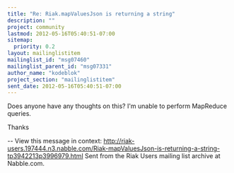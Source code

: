 ```yaml
---
title: "Re: Riak.mapValuesJson is returning a string"
description: ""
project: community
lastmod: 2012-05-16T05:40:51-07:00
sitemap:
  priority: 0.2
layout: mailinglistitem
mailinglist_id: "msg07460"
mailinglist_parent_id: "msg07331"
author_name: "kodeblok"
project_section: "mailinglistitem"
sent_date: 2012-05-16T05:40:51-07:00
---
```



Does anyone have any thoughts on this? I'm unable to perform MapReduce
queries.

Thanks

--
View this message in context: 
http://riak-users.197444.n3.nabble.com/Riak-mapValuesJson-is-returning-a-string-tp3942213p3996979.html
Sent from the Riak Users mailing list archive at Nabble.com.


